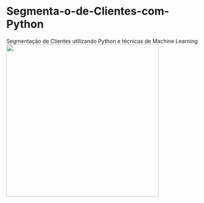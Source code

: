 # Segmenta-o-de-Clientes-com-Python
Segmentação de Clientes utilizando Python e técnicas de Machine Learning 
<img src="1.jpg" width="400">
